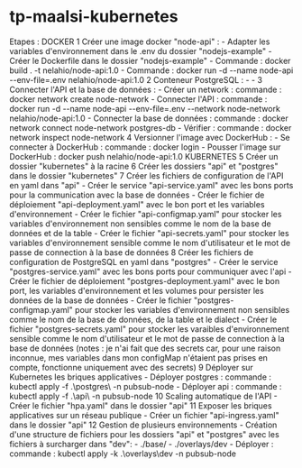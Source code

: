 # tp-maalsi-kubernetes
Etapes :
DOCKER
1 	Créer une image docker  "node-api" :
		- Adapter les variables d'environnement dans le .env du dossier "nodejs-example"
		- Créer le Dockerfile dans le dossier "nodejs-example"
		- Commande : docker build . -t nelahio/node-api:1.0
		- Commande : docker run -d --name node-api --env-file=.env nelahio/node-api:1.0
2 	Conteneur PostgreSQL :
		- 
		- 
3	Connecter l'API et la base de données :
		- Créer un network : commande : docker network create node-network
		- Connecter l'API : commande : docker run -d --name node-api --env-file=.env  --network node-network nelahio/node-api:1.0
		- Connecter la base de données : commande : docker network connect node-network postgres-db
		- Vérifier : commande : docker network inspect node-network
4	Versionner l'image avec DockerHub :
		- Se connecter à DockerHub : commande : docker login
		- Pousser l'image sur DockerHub : docker push nelahio/node-api:1.0
KUBERNETES
5	Créer un dossier "kubernetes" à la racine 
6 	Créer les dossiers "api" et "postgres" dans le dossier "kubernetes"
7	Créer les fichiers de configuration de l'API en yaml dans "api"
		- Créer le service "api-service.yaml" avec les bons ports pour la communication avec la base de données
		- Créer le fichier de déploiement "api-deployment.yaml" avec le bon port et les variables d'environnement 
		- Créer le fichier "api-configmap.yaml" pour stocker les variables d'environnement non sensibles comme le nom de la base de données et de la table
		- Créer le fichier "api-secrets.yaml" pour stocker les variables d'environnement sensible comme le nom d'utilisateur et le mot de passe de connection à la base de données
8	Créer les fichiers de configuration de PostgreSQL en yaml dans "postgres"
		- Créer le service "postgres-service.yaml" avec les bons ports pour communiquer avec l'api
		- Créer le fichier de déploiement "postgres-deployment.yaml" avec le bon port, les variables d'environnement et les volumes pour persister les données de la base de données
		- Créer le fichier "postgres-configmap.yaml" pour stocker les variables d'environnement non sensibles comme le nom de la base de données, de la table et le dialect
		- Créer le fichier "postgres-secrets.yaml" pour stocker les varaibles d'environnement sensible comme le nom d'utilisateur et le mot de passe de connection à la base de données
(notes : je n'ai fait que des secrets car, pour une raison inconnue, mes variables dans mon configMap n'étaient pas prises en compte, fonctionne uniquement avec des secrets)
9	Déployer sur Kubernetes les briques applicatives
		- Déployer postgres : commande : kubectl apply -f .\postgres\ -n pubsub-node
		- Déployer api : commande : kubectl apply -f .\api\ -n pubsub-node
10 	Scaling automatique de l'API
		- Créer le fichier "hpa.yaml" dans le dossier "api"
11 	Exposer les briques applicatives sur un réseau publique
		- Créer un fichier "api-ingress.yaml" dans le dossier "api"
12 	Gestion de plusieurs environnements
		- Création d'une structure de fichiers pour les dossiers "api" et "postgres" avec les fichiers à surcharger dans "dev":
			- ./base/
			- ./overlays/dev 
		- Déployer : commande : kubectl apply -k .\overlays\dev -n pubsub-node

